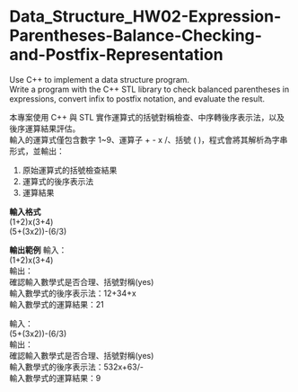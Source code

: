 # Data_Structure_HW02-Expression-Parentheses-Balance-Checking-and-Postfix-Representation
Use C++ to implement a data structure program.  
Write a program with the C++ STL library to check balanced parentheses in expressions, convert infix to postfix notation, and evaluate the result.  

本專案使用 C++ 與 STL 實作運算式的括號對稱檢查、中序轉後序表示法，以及後序運算結果評估。  
輸入的運算式僅包含數字 1~9、運算子 + - x /、括號 ( )，程式會將其解析為字串形式，並輸出：
1. 原始運算式的括號檢查結果
2. 運算式的後序表示法
3. 運算結果

**輸入格式**  
(1+2)x(3+4)  
(5+(3x2))-(6/3)  

**輸出範例**
輸入：  
(1+2)x(3+4)  
輸出：  
確認輸入數學式是否合理、括號對稱(yes)  
輸入數學式的後序表示法：12+34+x  
輸入數學式的運算結果：21  

輸入：  
(5+(3x2))-(6/3)  
輸出：  
確認輸入數學式是否合理、括號對稱(yes)  
輸入數學式的後序表示法：532x+63/-  
輸入數學式的運算結果：9  
